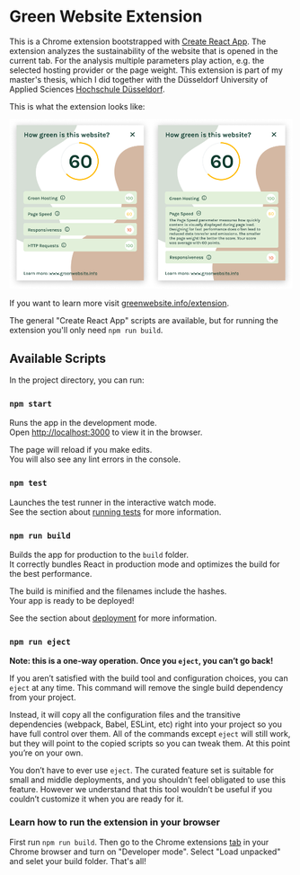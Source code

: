 # Green Website Extension

This is a Chrome extension bootstrapped with [Create React App](https://github.com/facebook/create-react-app). The
extension analyzes the sustainability of the website that is opened in the current tab. For the analysis multiple
parameters play action, e.g. the selected hosting provider or the page weight. This extension is part of my master's thesis, which I did together with the Düsseldorf University of Applied Sciences [Hochschule Düsseldorf](https://hs-duesseldorf.de/).

This is what the extension looks like:

![Screens](public/screens.png)

If you want to learn more visit [greenwebsite.info/extension](https://greenwebsite.info/extension).

The general "Create React App" scripts are available, but for running the extension you'll only need `npm run build`.

## Available Scripts

In the project directory, you can run:

### `npm start`

Runs the app in the development mode.\
Open [http://localhost:3000](http://localhost:3000) to view it in the browser.

The page will reload if you make edits.\
You will also see any lint errors in the console.

### `npm test`

Launches the test runner in the interactive watch mode.\
See the section about [running tests](https://facebook.github.io/create-react-app/docs/running-tests) for more
information.

### `npm run build`

Builds the app for production to the `build` folder.\
It correctly bundles React in production mode and optimizes the build for the best performance.

The build is minified and the filenames include the hashes.\
Your app is ready to be deployed!

See the section about [deployment](https://facebook.github.io/create-react-app/docs/deployment) for more information.

### `npm run eject`

**Note: this is a one-way operation. Once you `eject`, you can’t go back!**

If you aren’t satisfied with the build tool and configuration choices, you can `eject` at any time. This command will
remove the single build dependency from your project.

Instead, it will copy all the configuration files and the transitive dependencies (webpack, Babel, ESLint, etc) right
into your project so you have full control over them. All of the commands except `eject` will still work, but they will
point to the copied scripts so you can tweak them. At this point you’re on your own.

You don’t have to ever use `eject`. The curated feature set is suitable for small and middle deployments, and you
shouldn’t feel obligated to use this feature. However we understand that this tool wouldn’t be useful if you couldn’t
customize it when you are ready for it.

### Learn how to run the extension in your browser

First run `npm run build`. Then go to the Chrome extensions [tab](chrome://extensions/) in your Chrome browser and turn on "Developer mode". Select "Load
unpacked" and selet your build folder. That's all!